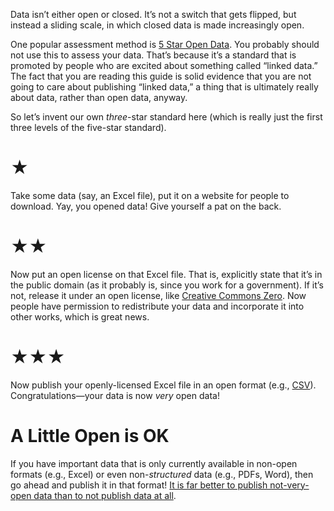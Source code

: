 Data isn’t either open or closed. It’s not a switch that gets flipped, but instead a sliding scale, in which closed data is made increasingly open.

One popular assessment method is [5 Star Open Data](http://5stardata.info/). You probably should not use this to assess your data. That’s because it’s a standard that is promoted by people who are excited about something called “linked data.” The fact that you are reading this guide is solid evidence that you are not going to care about publishing “linked data,” a thing that is ultimately really about data, rather than open data, anyway.

So let’s invent our own _three_-star standard here (which is really just the first three levels of the five-star standard).

# ★

Take some data (say, an Excel file), put it on a website for people to download. Yay, you opened data! Give yourself a pat on the back.

# ★★

Now put an open license on that Excel file. That is, explicitly state that it’s in the public domain (as it probably is, since you work for a government). If it’s not, release it under an open license, like [Creative Commons Zero](https://creativecommons.org/publicdomain/zero/1.0/). Now people have permission to redistribute your data and incorporate it into other works, which is great news.

# ★★★

Now publish your openly-licensed Excel file in an open format (e.g., [CSV](https://en.wikipedia.org/wiki/Comma-separated_values)). Congratulations—your data is now _very_ open data!

# A Little Open is OK

If you have important data that is only currently available in non-open formats (e.g., Excel) or even non-_structured_ data (e.g., PDFs, Word), then go ahead and publish it in that format! [It is far better to publish not-very-open data than to not publish data at all](https://usopendata.org/2014/05/23/municipal-data/).

